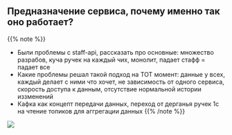 ## Предназначение сервиса, почему именно так оно работает?

{{% note %}}
- Были проблемы с staff-api, рассказать про основные: множество разрабов, куча ручек на каждый чих, монолит, падает стафф = падает все
- Какие проблемы решал такой подход на ТОТ момент: данные у всех, каждый делает с ними что хочет, не зависимость от одного сервиса, скорость доступа к данным, отсутствие нормальной истории иззменений
- Кафка как концепт передачи данных, переход от дерганья ручек 1с на чтение топиков для аггрегации данных
{{% /note %}}


![](/images/staff-hell.gif)
